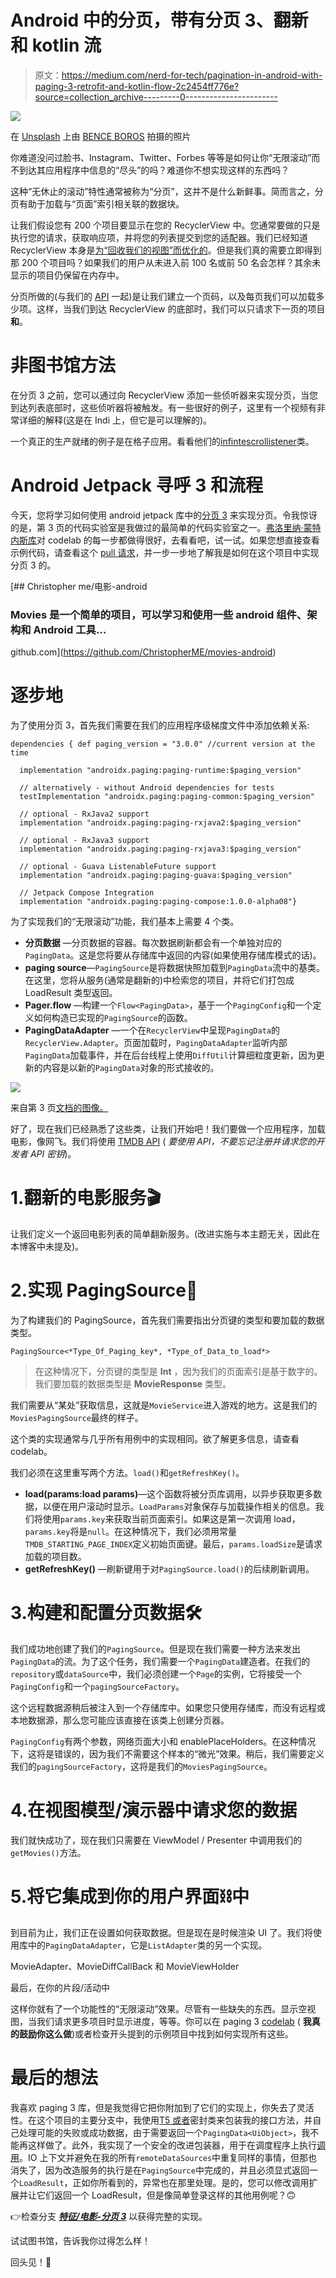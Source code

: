 # Android 中的分页，带有分页 3、翻新和 kotlin 流

> 原文：<https://medium.com/nerd-for-tech/pagination-in-android-with-paging-3-retrofit-and-kotlin-flow-2c2454ff776e?source=collection_archive---------0----------------------->

![](img/b58e596f1fd2a95951319d67558828eb.png)

在 [Unsplash](https://unsplash.com?utm_source=medium&utm_medium=referral) 上由 [BENCE BOROS](https://unsplash.com/@benceboros?utm_source=medium&utm_medium=referral) 拍摄的照片

你难道没问过脸书、Instagram、Twitter、Forbes 等等是如何让你“无限滚动”而不到达其应用程序中信息的“尽头”的吗？难道你不想实现这样的东西吗？

这种“无休止的滚动”特性通常被称为“分页”，这并不是什么新鲜事。简而言之，分页有助于加载与“页面”索引相关联的数据块。

让我们假设您有 200 个项目要显示在您的 RecyclerView 中。您通常要做的只是执行您的请求，获取响应项，并将您的列表提交到您的适配器。我们已经知道 RecyclerView 本身是[为“回收我们的视图”而优化的](https://blog.mindorks.com/how-does-recyclerview-work-internally)。但是我们真的需要立即得到那 200 个项目吗？如果我们的用户从未进入前 100 名或前 50 名会怎样？其余未显示的项目仍保留在内存中。

分页所做的(与我们的 [API](https://developer.atlassian.com/server/confluence/pagination-in-the-rest-api/) 一起)是让我们建立一个页码，以及每页我们可以加载多少项。这样，当我们到达 RecyclerView 的底部时，我们可以只请求下一页的项目**和**。

# 非图书馆方法

在分页 3 之前，您可以通过向 RecyclerView 添加一些侦听器来实现分页，当您到达列表底部时，这些侦听器将被触发。有一些很好的例子，这里有一个视频有非常详细的解释(这是在 Indi 上，但它是可以理解的)。

一个真正的生产就绪的例子是在格子应用。看看他们的[infintescrollistener](https://github.com/nickbutcher/plaid/blob/main/core/src/main/java/io/plaidapp/core/ui/recyclerview/InfiniteScrollListener.kt)类。

# Android Jetpack 寻呼 3 和流程

今天，您将学习如何使用 android jetpack 库中的[分页 3](https://developer.android.com/topic/libraries/architecture/paging/v3-overview?hl=es-419) 来实现分页。令我惊讶的是，第 3 页的代码实验室是我做过的最简单的代码实验室之一。[弗洛里纳·蒙特内斯库](https://medium.com/u/d5885adb1ddf?source=post_page-----2c2454ff776e--------------------------------)对 codelab 的每一步都做得很好，去看看吧，试一试。如果您想直接查看示例代码，请查看这个 [pull 请求](https://github.com/ChristopherME/movies-android/pull/17/commits/86393b67a286903b715b5f841b92bac055426d86)，并一步一步地了解我是如何在这个项目中实现分页 3 的。

[](https://github.com/ChristopherME/movies-android) [## Christopher me/电影-android

### Movies 是一个简单的项目，可以学习和使用一些 android 组件、架构和 Android 工具…

github.com](https://github.com/ChristopherME/movies-android) 

# 逐步地

为了使用分页 3，首先我们需要在我们的应用程序级梯度文件中添加依赖关系:

```
dependencies { def paging_version = "3.0.0" //current version at the time

  implementation "androidx.paging:paging-runtime:$paging_version"

  // alternatively - without Android dependencies for tests
  testImplementation "androidx.paging:paging-common:$paging_version"

  // optional - RxJava2 support
  implementation "androidx.paging:paging-rxjava2:$paging_version"

  // optional - RxJava3 support
  implementation "androidx.paging:paging-rxjava3:$paging_version"

  // optional - Guava ListenableFuture support
  implementation "androidx.paging:paging-guava:$paging_version"

  // Jetpack Compose Integration
  implementation "androidx.paging:paging-compose:1.0.0-alpha08"}
```

为了实现我们的“无限滚动”功能，我们基本上需要 4 个类。

*   **分页数据** —分页数据的容器。每次数据刷新都会有一个单独对应的`PagingData`。这是您将要从存储库中返回的内容(如果使用存储库模式的话)。
*   **paging source**—`PagingSource`是将数据快照加载到`PagingData`流中的基类。在这里，您将从服务(通常是翻新的)中检索您的项目，并将它们打包成 LoadResult 类型返回。
*   **Pager.flow** —构建一个`Flow<PagingData>`，基于一个`PagingConfig`和一个定义如何构造已实现的`PagingSource`的函数。
*   **PagingDataAdapter** —一个在`RecyclerView`中呈现`PagingData`的`RecyclerView.Adapter`。页面加载时，`PagingDataAdapter`监听内部`PagingData`加载事件，并在后台线程上使用`DiffUtil`计算细粒度更新，因为更新的内容是以新的`PagingData`对象的形式接收的。

![](img/fb9740c76b3d4e30c587e9bc2045ca2b.png)

来自第 3 页[文档的图像。](https://developer.android.com/topic/libraries/architecture/paging/v3-overview)

好了，现在我们已经熟悉了这些类，让我们开始吧！我们要做一个应用程序，加载电影，像网飞。我们将使用 [TMDB API](https://developers.themoviedb.org/3/getting-started/introduction) ( *要使用 API，不要忘记注册并请求您的开发者 API 密钥*)。

# 1.翻新的电影服务🎬

让我们定义一个返回电影列表的简单翻新服务。(改进实施与本主题无关，因此在本博客中未提及)。

# 2.实现 PagingSource📖

为了构建我们的 PagingSource，首先我们需要指出分页键的类型和要加载的数据类型。

`PagingSource<*Type_Of_Paging_key*, *Type_of_Data_to_load*>`

> 在这种情况下，分页键的类型是 **Int** ，因为我们的页面索引是基于数字的。我们要加载的数据类型是 **MovieResponse** 类型。

我们需要从“某处”获取信息，这就是`MovieService`进入游戏的地方。这是我们的`MoviesPagingSource`最终的样子。

这个类的实现通常与几乎所有用例中的实现相同。欲了解更多信息，请查看 codelab。

我们必须在这里重写两个方法。`load()`和`getRefreshKey()`。

*   **load(params:load params<Int>)**—这个函数将被分页库调用，以异步获取更多数据，以便在用户滚动时显示。`LoadParams`对象保存与加载操作相关的信息。我们将使用`params.key`来获取当前页面索引。如果这是第一次调用 load，`params.key`将是`null`。在这种情况下，我们必须用常量`TMDB_STARTING_PAGE_INDEX`定义初始页面键。最后，`params.loadSize`是请求加载的项目数。
*   **getRefreshKey()** —刷新键用于对`PagingSource.load()`的后续刷新调用。

# 3.构建和配置分页数据🛠️

我们成功地创建了我们的`PagingSource`。但是现在我们需要一种方法来发出`PagingData`的流。为了这个任务，我们需要一个`PagingData`建造者。在我们的`repository`或`dataSource`中，我们必须创建一个`Page`的实例，它将接受一个`PagingConfig`和一个`pagingSourceFactory`。

这个远程数据源稍后被注入到一个存储库中。如果您只使用存储库，而没有远程或本地数据源，那么您可能应该直接在该类上创建分页器。

`PagingConfig`有两个参数，网络页面大小和 enablePlaceHolders。在这种情况下，这将是错误的，因为我们不需要这个样本的“微光”效果。稍后，我们需要定义我们的`pagingSourceFactory`，这将是我们的`MoviesPagingSource`。

# 4.在视图模型/演示器中请求您的数据

我们就快成功了，现在我们只需要在 ViewModel / Presenter 中调用我们的`getMovies()`方法。

# 5.将它集成到你的用户界面⛓️中

到目前为止，我们正在设置如何获取数据。但是现在是时候渲染 UI 了。我们将使用库中的`PagingDataAdapter`，它是`ListAdapter`类的另一个实现。

MovieAdapter、MovieDiffCallBack 和 MovieViewHolder

最后，在你的片段/活动中

这样你就有了一个功能性的“无限滚动”效果。尽管有一些缺失的东西。显示空视图，当我们请求更多项目时显示进度，等等。你可以在 paging 3 [codelab](https://developer.android.com/codelabs/android-paging#0) ( **我真的鼓励你这么做**)或者检查开头提到的示例项目中找到如何实现所有这些。

# 最后的想法

我喜欢 paging 3 库，但是我觉得它把你附加到了它们的实现上，你失去了灵活性。在这个项目的主要分支中，我使用[T5 或者](https://github.com/ChristopherME/movies-android/blob/feature/movies-paging3/functional-programming/src/main/java/com/christopher_elias/functional_programming/Either.kt)密封类来包装我的接口方法，并自己处理可能的失败或成功数据，由于需要返回一个`PagingData<UiObject>`，我不能再这样做了。此外，我实现了一个安全的改进包装器，用于在调度程序上执行[调用](https://github.com/ChristopherME/movies-android/blob/feature/movies-paging3/core/network/src/main/java/com/christopher_elias/network/utils/Extensions.kt)。IO 上下文并避免在我的所有`remoteDataSources`中重复同样的事情，但那也消失了，因为改造服务的执行是在`PagingSource`中完成的，并且必须显式返回一个`LoadResult`，正如你所看到的，异常也在那里处理。是的，您可以修改调用扩展并让它们返回一个 LoadResult，但是像简单登录这样的其他用例呢？🙃

👉检查分支 [***特征/电影-分页 3***](https://github.com/ChristopherME/movies-android/tree/feature/movies-paging3) 以获得完整的实现。

试试图书馆，告诉我你过得怎么样！

回头见！👋